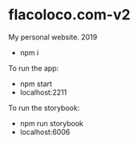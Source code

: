 # flacoloco.com-v2
My personal website. 2019

- npm i

To run the app:
- npm start
- localhost:2211

To run the storybook:
- npm run storybook
- localhost:6006
